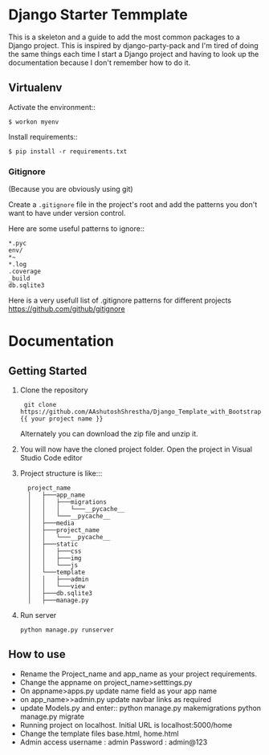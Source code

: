 # Django Starter Temmplate


This is a skeleton and a guide to add the most common packages to a
Django project. This is inspired by django-party-pack and I'm tired of
doing the same things each time I start a Django project and having to
look up the documentation because I don't remember how to do it.

## Virtualenv

Activate the environment::

    $ workon myenv

Install requirements::

    $ pip install -r requirements.txt


### Gitignore

(Because you are obviously using git)

Create a `.gitignore` file in the project's root and add the patterns
you don't want to have under version control.

Here are some useful patterns to ignore::

    *.pyc
    env/
    *~
    *.log
    .coverage
    _build
    db.sqlite3

Here is a very usefull list of .gitignore patterns for different
projects https://github.com/github/gitignore

Documentation
=============

## Getting Started

1.  Clone the repository

         git clone https://github.com/AAshutoshShrestha/Django_Template_with_Bootstrap.git {{ your project name }}

    Alternately you can download the zip file and unzip it.

2.  You will now have the cloned project folder. Open the project in
    Visual Studio Code editor

3.  Project structure is like:::

          project_name
          │   ├───app_name
          │   │   ├───migrations
          │   │   │   └───__pycache__
          │   │   └───__pycache__
          │   ├───media
          │   ├───project_name
          │   │   └───__pycache__
          │   ├───static
          │   │   ├───css
          │   │   ├───img
          │   │   └───js
          │   └───template
          │   │   ├───admin
          │   │   └───view
          │   ├───db.sqlite3
          │   ├───manage.py

4.  Run server

        python manage.py runserver


## How to use

-   Rename the Project_name and app_name as your project requirements.
-   Change the appname on project_name>setttings.py
-   On appname>apps.py update name field as your app name
-   on app_name>>admin.py update navbar links as required 
-   update Models.py and enter::
        python manage.py makemigrations
        python manage.py migrate
-   Running project on localhost. Initial URL is  localhost:5000/home
-   Change the template files base.html, home.html
-   Admin access
         username : admin
         Password : admin@123
